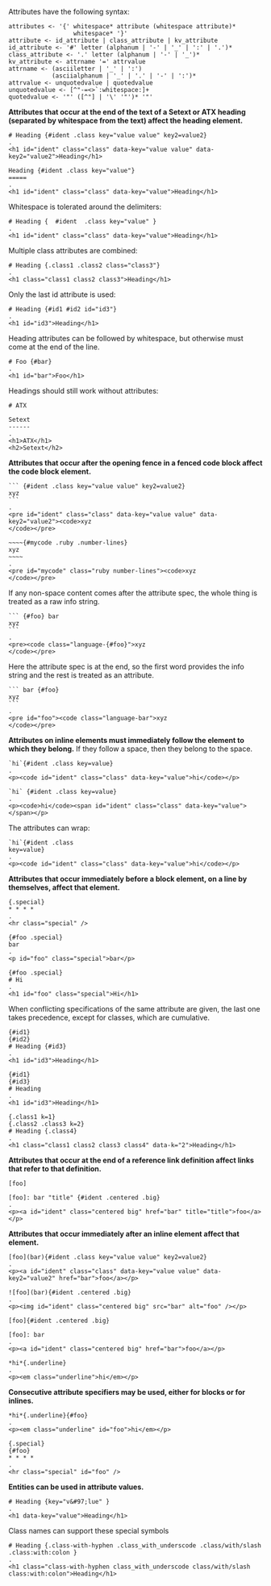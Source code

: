 Attributes have the following syntax:

    attributes <- '{' whitespace* attribute (whitespace attribute)*
                      whitespace* '}'
    attribute <- id_attribute | class_attribute | kv_attribute
    id_attribute <- '#' letter (alphanum | '-' | '_' | ':' | '.')*
    class_attribute <- '.' letter (alphanum | '-' | '_')*
    kv_attribute <- attrname '=' attrvalue
    attrname <- (asciiletter | '_' | ':')
                (asciialphanum | '_' | '.' | '-' | ':')*
    attrvalue <- unquotedvalue | quotedvalue
    unquotedvalue <- [^"-=<>`:whitespace:]+
    quotedvalue <- '"' ([^"] | '\' '"')* '"'

**Attributes that occur at the end of the text of
a Setext or ATX heading (separated by whitespace
from the text) affect the heading element.**

```````````````````````````````` example
# Heading {#ident .class key="value value" key2=value2}
.
<h1 id="ident" class="class" data-key="value value" data-key2="value2">Heading</h1>
````````````````````````````````

```````````````````````````````` example
Heading {#ident .class key="value"}
=====
.
<h1 id="ident" class="class" data-key="value">Heading</h1>
````````````````````````````````

Whitespace is tolerated around the delimiters:

```````````````````````````````` example
# Heading {  #ident  .class key="value" }
.
<h1 id="ident" class="class" data-key="value">Heading</h1>
````````````````````````````````

Multiple class attributes are combined:

```````````````````````````````` example
# Heading {.class1 .class2 class="class3"}
.
<h1 class="class1 class2 class3">Heading</h1>
````````````````````````````````

Only the last id attribute is used:

```````````````````````````````` example
# Heading {#id1 #id2 id="id3"}
.
<h1 id="id3">Heading</h1>
````````````````````````````````

Heading attributes can be followed by whitespace, but
otherwise must come at the end of the line.

```````````````````````````````` example
# Foo {#bar}   
.
<h1 id="bar">Foo</h1>
````````````````````````````````

Headings should still work without attributes:

```````````````````````````````` example
# ATX

Setext
------
.
<h1>ATX</h1>
<h2>Setext</h2>
````````````````````````````````

**Attributes that occur after the opening fence
in a fenced code block affect the code block element.**

```````````````````````````````` example
``` {#ident .class key="value value" key2=value2} 
xyz
```
.
<pre id="ident" class="class" data-key="value value" data-key2="value2"><code>xyz
</code></pre>
````````````````````````````````

```````````````````````````````` example
~~~~{#mycode .ruby .number-lines}
xyz
~~~~
.
<pre id="mycode" class="ruby number-lines"><code>xyz
</code></pre>
````````````````````````````````

If any non-space content comes after the attribute spec, the
whole thing is treated as a raw info string.

```````````````````````````````` example
``` {#foo} bar
xyz
```
.
<pre><code class="language-{#foo}">xyz
</code></pre>
````````````````````````````````

Here the attribute spec is at the end, so the
first word provides the info string and the rest is
treated as an attribute.

```````````````````````````````` example
``` bar {#foo}
xyz
```
.
<pre id="foo"><code class="language-bar">xyz
</code></pre>
````````````````````````````````

**Attributes on inline elements must immediately follow the element to
which they belong.**  If they follow a space, then they belong
to the space.

```````````````````````````````` example
`hi`{#ident .class key=value}
.
<p><code id="ident" class="class" data-key="value">hi</code></p>
````````````````````````````````

```````````````````````````````` example
`hi` {#ident .class key=value}
.
<p><code>hi</code><span id="ident" class="class" data-key="value"> </span></p>
````````````````````````````````

The attributes can wrap:

```````````````````````````````` example
`hi`{#ident .class
key=value}
.
<p><code id="ident" class="class" data-key="value">hi</code></p>
````````````````````````````````

**Attributes that occur immediately before a block
element, on a line by themselves, affect that
element.**

```````````````````````````````` example
{.special}
* * * *
.
<hr class="special" />
````````````````````````````````

```````````````````````````````` example
{#foo .special}
bar
.
<p id="foo" class="special">bar</p>
````````````````````````````````

```````````````````````````````` example
{#foo .special}
# Hi
.
<h1 id="foo" class="special">Hi</h1>
````````````````````````````````

When conflicting specifications of the same attribute are given,
the last one takes precedence, except for classes, which are
cumulative.

```````````````````````````````` example
{#id1}
{#id2}
# Heading {#id3}
.
<h1 id="id3">Heading</h1>
````````````````````````````````

```````````````````````````````` example
{#id1}
{#id3}
# Heading
.
<h1 id="id3">Heading</h1>
````````````````````````````````

```````````````````````````````` example
{.class1 k=1}
{.class2 .class3 k=2}
# Heading {.class4}
.
<h1 class="class1 class2 class3 class4" data-k="2">Heading</h1>
````````````````````````````````


**Attributes that occur at the end of a reference
link definition affect links that refer to that
definition.**

```````````````````````````````` example
[foo]

[foo]: bar "title" {#ident .centered .big}
.
<p><a id="ident" class="centered big" href="bar" title="title">foo</a></p>
````````````````````````````````

**Attributes that occur immediately after an inline
element affect that element.**

```````````````````````````````` example
[foo](bar){#ident .class key="value value" key2=value2}
.
<p><a id="ident" class="class" data-key="value value" data-key2="value2" href="bar">foo</a></p>
````````````````````````````````

```````````````````````````````` example
![foo](bar){#ident .centered .big}
.
<p><img id="ident" class="centered big" src="bar" alt="foo" /></p>
````````````````````````````````

```````````````````````````````` example
[foo]{#ident .centered .big}

[foo]: bar
.
<p><a id="ident" class="centered big" href="bar">foo</a></p>
````````````````````````````````

```````````````````````````````` example
*hi*{.underline}
.
<p><em class="underline">hi</em></p>
````````````````````````````````

**Consecutive attribute specifiers may be used,
either for blocks or for inlines.**

```````````````````````````````` example
*hi*{.underline}{#foo}
.
<p><em class="underline" id="foo">hi</em></p>
````````````````````````````````

```````````````````````````````` example
{.special}
{#foo}
* * * *
.
<hr class="special" id="foo" />
````````````````````````````````

**Entities can be used in attribute values.**

```````````````````````````````` example
# Heading {key="v&#97;lue" }
.
<h1 data-key="value">Heading</h1>
````````````````````````````````

Class names can support these special symbols

```````````````````````````````` example
# Heading {.class-with-hyphen .class_with_underscode .class/with/slash .class:with:colon }
.
<h1 class="class-with-hyphen class_with_underscode class/with/slash class:with:colon">Heading</h1>
````````````````````````````````
